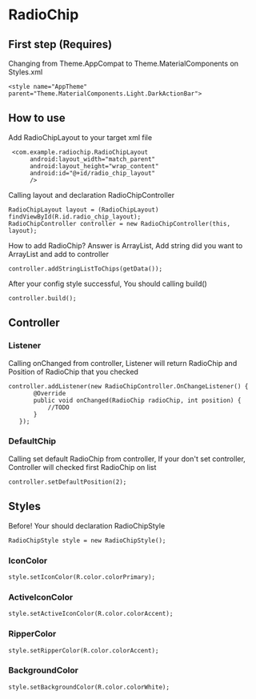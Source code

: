 # RadioChip
## First step (Requires)
Changing from Theme.AppCompat to Theme.MaterialComponents on Styles.xml
```
<style name="AppTheme" parent="Theme.MaterialComponents.Light.DarkActionBar">
```
## How to use
Add RadioChipLayout to your target xml file
```
 <com.example.radiochip.RadioChipLayout
      android:layout_width="match_parent"
      android:layout_height="wrap_content"
      android:id="@+id/radio_chip_layout"
      />
```
Calling layout and declaration RadioChipController
```
RadioChipLayout layout = (RadioChipLayout) findViewById(R.id.radio_chip_layout);
RadioChipController controller = new RadioChipController(this, layout);
```
How to add RadioChip? Answer is ArrayList<String>, Add string did you want to ArrayList and add to controller
```
controller.addStringListToChips(getData());
```
After your config style successful, You should calling build()
```
controller.build();
```
## Controller
### Listener
Calling onChanged from controller, Listener will return RadioChip and Position of RadioChip that you checked 
```
controller.addListener(new RadioChipController.OnChangeListener() {
       @Override
       public void onChanged(RadioChip radioChip, int position) {
           //TODO
       }
   });
```
 ### DefaultChip
Calling set default RadioChip from controller, If your don't set controller, Controller will checked first RadioChip on list
```
controller.setDefaultPosition(2);
```
## Styles
Before! Your should declaration RadioChipStyle
```
RadioChipStyle style = new RadioChipStyle();
```
### IconColor
```
style.setIconColor(R.color.colorPrimary);
```
### ActiveIconColor
```
style.setActiveIconColor(R.color.colorAccent);
```
### RipperColor
```
style.setRipperColor(R.color.colorAccent);
```
### BackgroundColor
```
style.setBackgroundColor(R.color.colorWhite);
```
